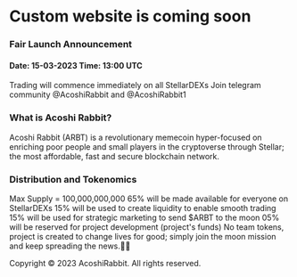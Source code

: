 # Custom website is coming soon

### Fair Launch Announcement
#### Date: 15-03-2023 Time: 13:00 UTC
Trading will commence immediately on all StellarDEXs
Join telegram community @AcoshiRabbit and @AcoshiRabbit1

### What is Acoshi Rabbit?
Acoshi Rabbit (ARBT) is a revolutionary memecoin
hyper-focused on enriching poor people and small
players in the cryptoverse through Stellar; the most affordable, fast and secure blockchain network.

### Distribution and Tokenomics
 Max Supply = 100,000,000,000
 65% will be made available for everyone on StellarDEXs
 15% will be used to create liquidity to enable smooth trading
 15% will be used for strategic marketing to send $ARBT to the moon
 05% will be reserved for project development (project's funds)
 No team tokens, project is created to change lives for good; simply join the moon mission and keep spreading the news.🚀🚀

Copyright © 2023 AcoshiRabbit. All rights reserved.
